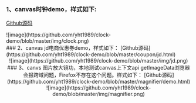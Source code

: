 ### 1、canvas时钟demo，样式如下:  
[Github源码](https://github.com/yht1989/clock-demo/blob/master/clock/clock.html)  
<div style="align:center">![image](https://github.com/yht1989/clock-demo/blob/master/img/clock.png)</div>
### 2、canvas jd电商优惠券demo，样式如下：  
[Github源码](https://github.com/yht1989/clock-demo/blob/master/coupon/jd.html)  
<div align=center>![image](https://github.com/yht1989/clock-demo/blob/master/img/jd.png)
### 3、canvs 图片放大镜功，本地测试canvas上下文api getImageData浏览器会报跨域问题，Firefox不存在这个问题。样式如下：  
[Github源码](https://github.com/yht1989/clock-demo/blob/master/magnifier/demo.html)  
<div align=center>![image](https://github.com/yht1989/clock-demo/blob/master/img/magnifier.png)</div>
